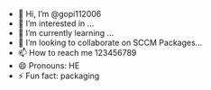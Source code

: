 - 👋 Hi, I’m @gopi112006
- 👀 I’m interested in ...
- 🌱 I’m currently learning ...
- 💞️ I’m looking to collaborate on SCCM Packages...
- 📫 How to reach me 123456789
- 😄 Pronouns: HE
- ⚡ Fun fact: packaging

<!---
gopi112006/gopi112006 is a ✨ special ✨ repository because its `README.md` (this file) appears on your GitHub profile.
You can click the Preview link to take a look at your changes.
--->
